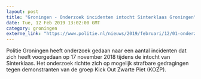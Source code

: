```yaml
---
layout: post
title: "Groningen - Onderzoek incidenten intocht Sinterklaas Groningen"
date: Tue, 12 Feb 2019 13:02:00 GMT
category: groningen
externe_link: "https://www.politie.nl/nieuws/2019/februari/12/01-onderzoek-incidenten-intocht-sinterklaas-groningen.html"
---
```


Politie Groningen heeft onderzoek gedaan naar een aantal incidenten dat zich heeft voorgedaan op 17 november 2018 tijdens de intocht van Sinterklaas. Het onderzoek richtte zich op mogelijk strafbare gedragingen tegen demonstranten van de groep Kick Out Zwarte Piet (KOZP).

